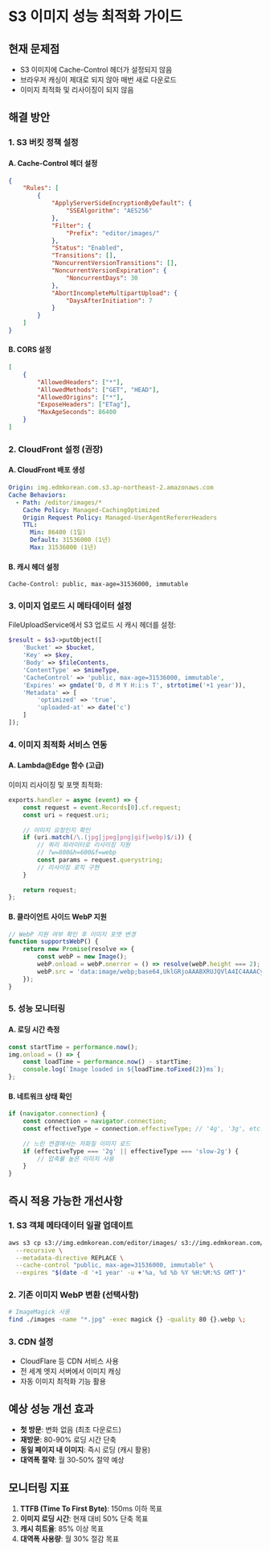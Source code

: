 # S3 이미지 성능 최적화 가이드

## 현재 문제점
- S3 이미지에 Cache-Control 헤더가 설정되지 않음
- 브라우저 캐싱이 제대로 되지 않아 매번 새로 다운로드
- 이미지 최적화 및 리사이징이 되지 않음

## 해결 방안

### 1. S3 버킷 정책 설정

#### A. Cache-Control 헤더 설정
```json
{
    "Rules": [
        {
            "ApplyServerSideEncryptionByDefault": {
                "SSEAlgorithm": "AES256"
            },
            "Filter": {
                "Prefix": "editor/images/"
            },
            "Status": "Enabled",
            "Transitions": [],
            "NoncurrentVersionTransitions": [],
            "NoncurrentVersionExpiration": {
                "NoncurrentDays": 30
            },
            "AbortIncompleteMultipartUpload": {
                "DaysAfterInitiation": 7
            }
        }
    ]
}
```

#### B. CORS 설정
```json
[
    {
        "AllowedHeaders": ["*"],
        "AllowedMethods": ["GET", "HEAD"],
        "AllowedOrigins": ["*"],
        "ExposeHeaders": ["ETag"],
        "MaxAgeSeconds": 86400
    }
]
```

### 2. CloudFront 설정 (권장)

#### A. CloudFront 배포 생성
```yaml
Origin: img.edmkorean.com.s3.ap-northeast-2.amazonaws.com
Cache Behaviors:
  - Path: /editor/images/*
    Cache Policy: Managed-CachingOptimized
    Origin Request Policy: Managed-UserAgentRefererHeaders
    TTL: 
      Min: 86400 (1일)
      Default: 31536000 (1년)
      Max: 31536000 (1년)
```

#### B. 캐시 헤더 설정
```
Cache-Control: public, max-age=31536000, immutable
```

### 3. 이미지 업로드 시 메타데이터 설정

FileUploadService에서 S3 업로드 시 캐시 헤더를 설정:

```php
$result = $s3->putObject([
    'Bucket' => $bucket,
    'Key' => $key,
    'Body' => $fileContents,
    'ContentType' => $mimeType,
    'CacheControl' => 'public, max-age=31536000, immutable',
    'Expires' => gmdate('D, d M Y H:i:s T', strtotime('+1 year')),
    'Metadata' => [
        'optimized' => 'true',
        'uploaded-at' => date('c')
    ]
]);
```

### 4. 이미지 최적화 서비스 연동

#### A. Lambda@Edge 함수 (고급)
이미지 리사이징 및 포맷 최적화:

```javascript
exports.handler = async (event) => {
    const request = event.Records[0].cf.request;
    const uri = request.uri;
    
    // 이미지 요청인지 확인
    if (uri.match(/\.(jpg|jpeg|png|gif|webp)$/i)) {
        // 쿼리 파라미터로 리사이징 지원
        // ?w=800&h=600&f=webp
        const params = request.querystring;
        // 리사이징 로직 구현
    }
    
    return request;
};
```

#### B. 클라이언트 사이드 WebP 지원
```javascript
// WebP 지원 여부 확인 후 이미지 포맷 변경
function supportsWebP() {
    return new Promise(resolve => {
        const webP = new Image();
        webP.onload = webP.onerror = () => resolve(webP.height === 2);
        webP.src = 'data:image/webp;base64,UklGRjoAAABXRUJQVlA4IC4AAACyAgCdASoCAAIALmk0mk0iIiIiIgBoSygABc6WWgAA/veff/0PP8bA//LwYAAA';
    });
}
```

### 5. 성능 모니터링

#### A. 로딩 시간 측정
```javascript
const startTime = performance.now();
img.onload = () => {
    const loadTime = performance.now() - startTime;
    console.log(`Image loaded in ${loadTime.toFixed(2)}ms`);
};
```

#### B. 네트워크 상태 확인
```javascript
if (navigator.connection) {
    const connection = navigator.connection;
    const effectiveType = connection.effectiveType; // '4g', '3g', etc.
    
    // 느린 연결에서는 저화질 이미지 로드
    if (effectiveType === '2g' || effectiveType === 'slow-2g') {
        // 압축률 높은 이미지 사용
    }
}
```

## 즉시 적용 가능한 개선사항

### 1. S3 객체 메타데이터 일괄 업데이트
```bash
aws s3 cp s3://img.edmkorean.com/editor/images/ s3://img.edmkorean.com/editor/images/ \
  --recursive \
  --metadata-directive REPLACE \
  --cache-control "public, max-age=31536000, immutable" \
  --expires "$(date -d '+1 year' -u +'%a, %d %b %Y %H:%M:%S GMT')"
```

### 2. 기존 이미지 WebP 변환 (선택사항)
```bash
# ImageMagick 사용
find ./images -name "*.jpg" -exec magick {} -quality 80 {}.webp \;
```

### 3. CDN 설정
- CloudFlare 등 CDN 서비스 사용
- 전 세계 엣지 서버에서 이미지 캐싱
- 자동 이미지 최적화 기능 활용

## 예상 성능 개선 효과

- **첫 방문**: 변화 없음 (최초 다운로드)
- **재방문**: 80-90% 로딩 시간 단축
- **동일 페이지 내 이미지**: 즉시 로딩 (캐시 활용)
- **대역폭 절약**: 월 30-50% 절약 예상

## 모니터링 지표

1. **TTFB (Time To First Byte)**: 150ms 이하 목표
2. **이미지 로딩 시간**: 현재 대비 50% 단축 목표
3. **캐시 히트율**: 85% 이상 목표
4. **대역폭 사용량**: 월 30% 절감 목표
